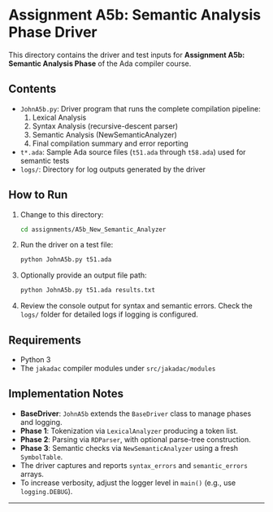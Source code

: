 # Assignment A5b: Semantic Analysis Phase Driver

This directory contains the driver and test inputs for **Assignment A5b: Semantic Analysis Phase** of the Ada compiler course.

## Contents

- `JohnA5b.py`: Driver program that runs the complete compilation pipeline:
  1. Lexical Analysis
  2. Syntax Analysis (recursive-descent parser)
  3. Semantic Analysis (NewSemanticAnalyzer)
  4. Final compilation summary and error reporting
- `t*.ada`: Sample Ada source files (`t51.ada` through `t58.ada`) used for semantic tests
- `logs/`: Directory for log outputs generated by the driver

## How to Run

1. Change to this directory:
   ```sh
   cd assignments/A5b_New_Semantic_Analyzer
   ```
2. Run the driver on a test file:
   ```sh
   python JohnA5b.py t51.ada
   ```
3. Optionally provide an output file path:
   ```sh
   python JohnA5b.py t51.ada results.txt
   ```
4. Review the console output for syntax and semantic errors. Check the `logs/` folder for detailed logs if logging is configured.

## Requirements

- Python 3
- The `jakadac` compiler modules under `src/jakadac/modules`

## Implementation Notes

- **BaseDriver**: `JohnA5b` extends the `BaseDriver` class to manage phases and logging.
- **Phase 1**: Tokenization via `LexicalAnalyzer` producing a token list.
- **Phase 2**: Parsing via `RDParser`, with optional parse-tree construction.
- **Phase 3**: Semantic checks via `NewSemanticAnalyzer` using a fresh `SymbolTable`.
- The driver captures and reports `syntax_errors` and `semantic_errors` arrays.
- To increase verbosity, adjust the logger level in `main()` (e.g., use `logging.DEBUG`).

--- 